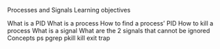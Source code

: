 Processes and Signals
Learning objectives


What is a PID
What is a process
How to find a process’ PID
How to kill a process
What is a signal
What are the 2 signals that cannot be ignored
Concepts
ps
pgrep
pkill
kill
exit
trap
